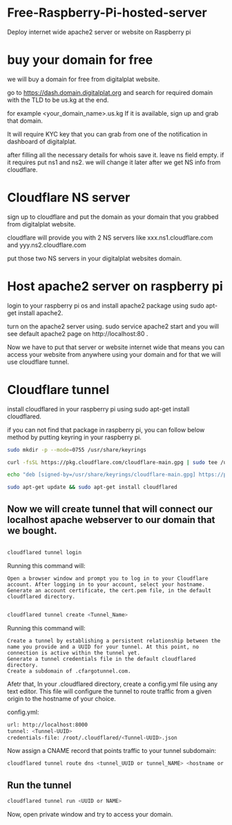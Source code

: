 # Free-Raspberry-Pi-hosted-server
Deploy internet wide apache2 server or website on Raspberry pi

# buy your domain for free
we will buy a domain for free from digitalplat website.

go to https://dash.domain.digitalplat.org and search for required domain with the TLD to be us.kg at the end.

for example <your_domain_name>.us.kg
If it is available, sign up and grab that domain.

It will require KYC key that you can grab from one of the notification in dashboard of digitalplat.

after filling all the necessary details for whois save it. leave ns field empty. if it requires put ns1 and ns2. we will change it later after we get NS info from cloudflare.

# Cloudflare NS server

sign up to cloudflare and put the domain as your domain that you grabbed from digitalplat website.

cloudflare will provide you with 2 NS servers like xxx.ns1.cloudflare.com and yyy.ns2.cloudflare.com

put those two NS servers in your digitalplat websites domain.

# Host apache2 server on raspberry pi

login to your raspberry pi os and install apache2 package using sudo apt-get install apache2.

turn on the apache2 server using. sudo service apache2 start and you will see default apache2 page on http://localhost:80 .

Now we have to put that server or website internet wide that means you can access your website from anywhere using your domain and for that we will use cloudflare tunnel.

# Cloudflare tunnel

install cloudflared in your raspberry pi using sudo apt-get install cloudflared.

if you can not find that package in raspberry pi, you can follow below method by putting keyring in your raspberry pi.

```bash
sudo mkdir -p --mode=0755 /usr/share/keyrings

curl -fsSL https://pkg.cloudflare.com/cloudflare-main.gpg | sudo tee /usr/share/keyrings/cloudflare-main.gpg >/dev/null

echo "deb [signed-by=/usr/share/keyrings/cloudflare-main.gpg] https://pkg.cloudflare.com/cloudflared any main" | sudo tee /etc/apt/sources.list.d/cloudflared.list

sudo apt-get update && sudo apt-get install cloudflared
```

## Now we will create tunnel that will connect our localhost apache webserver to our domain that we bought.

```bash

cloudflared tunnel login
```
Running this command will:

    Open a browser window and prompt you to log in to your Cloudflare account. After logging in to your account, select your hostname.
    Generate an account certificate, the cert.pem file, in the default cloudflared directory.

```bash

cloudflared tunnel create <Tunnel_Name>
```
Running this command will:

    Create a tunnel by establishing a persistent relationship between the name you provide and a UUID for your tunnel. At this point, no connection is active within the tunnel yet.
    Generate a tunnel credentials file in the default cloudflared directory.
    Create a subdomain of .cfargotunnel.com.

Afetr that, In your .cloudflared directory, create a config.yml file using any text editor. This file will configure the tunnel to route traffic from a given origin to the hostname of your choice.

config.yml:

```bash
url: http://localhost:8000
tunnel: <Tunnel-UUID>
credentials-file: /root/.cloudflared/<Tunnel-UUID>.json
```

Now assign a CNAME record that points traffic to your tunnel subdomain:

```bash
cloudflared tunnel route dns <tunnel_UUID or tunnel_NAME> <hostname or domain name that you bought from digitalplat>
```

## Run the tunnel

```bash
cloudflared tunnel run <UUID or NAME>
```

Now, open private window and try to access your domain.
